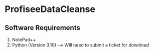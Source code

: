 # ProfiseeDataCleanse
## Software Requirements
  1) NotePad++
  2) Python (Version 3.10) --> Will need to submit a ticket for download
 
